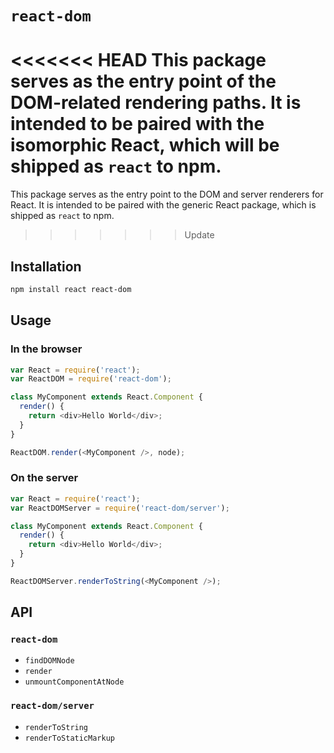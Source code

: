 # `react-dom`

<<<<<<< HEAD
This package serves as the entry point of the DOM-related rendering paths. It is intended to be paired with the isomorphic React, which will be shipped as `react` to npm.
=======
This package serves as the entry point to the DOM and server renderers for React. It is intended to be paired with the generic React package, which is shipped as `react` to npm.
>>>>>>> Update

## Installation

```sh
npm install react react-dom
```

## Usage

### In the browser

```js
var React = require('react');
var ReactDOM = require('react-dom');

class MyComponent extends React.Component {
  render() {
    return <div>Hello World</div>;
  }
}

ReactDOM.render(<MyComponent />, node);
```

### On the server

```js
var React = require('react');
var ReactDOMServer = require('react-dom/server');

class MyComponent extends React.Component {
  render() {
    return <div>Hello World</div>;
  }
}

ReactDOMServer.renderToString(<MyComponent />);
```

## API

### `react-dom`

- `findDOMNode`
- `render`
- `unmountComponentAtNode`

### `react-dom/server`

- `renderToString`
- `renderToStaticMarkup`
